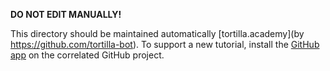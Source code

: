 **DO NOT EDIT MANUALLY!**

This directory should be maintained automatically [tortilla.academy](by https://github.com/tortilla-bot). To support a new tutorial, install the [GitHub app](https://github.com/apps/tortilla-academy) on the correlated GitHub project.
